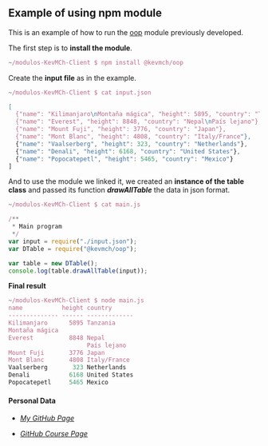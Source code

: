 ## Example of using npm module

This is an example of how to run the [oop](https://github.com/ULL-ESIT-MII-CA-1718/modulos-KevMCh) module previously developed.

The first step is to **install the module**.

```javascript
~/modulos-KevMCh-Client $ npm install @kevmch/oop
```

Create the **input file** as in the example.

```javascript
~/modulos-KevMCh-Client $ cat input.json

[
  {"name": "Kilimanjaro\nMontaña mágica", "height": 5895, "country": "Tanzania"},
  {"name": "Everest", "height": 8848, "country": "Nepal\nPaís lejano"},
  {"name": "Mount Fuji", "height": 3776, "country": "Japan"},
  {"name": "Mont Blanc", "height": 4808, "country": "Italy/France"},
  {"name": "Vaalserberg", "height": 323, "country": "Netherlands"},
  {"name": "Denali", "height": 6168, "country": "United States"},
  {"name": "Popocatepetl", "height": 5465, "country": "Mexico"}
]
```

And to use the module we linked it, we created an **instance of the table class** and passed its function **_drawAllTable_** the data in json format.

```javascript
~/modulos-KevMCh-Client $ cat main.js

/**
 * Main program
 */
var input = require("./input.json");
var DTable = require("@kevmch/oop");

var table = new DTable();
console.log(table.drawAllTable(input));
```

**Final result**

```javascript
~/modulos-KevMCh-Client $ node main.js
name           height country      
-------------- ------ -------------
Kilimanjaro      5895 Tanzania     
Montaña mágica                     
Everest          8848 Nepal        
                      País lejano  
Mount Fuji       3776 Japan        
Mont Blanc       4808 Italy/France
Vaalserberg       323 Netherlands  
Denali           6168 United States
Popocatepetl     5465 Mexico   
```

#### Personal Data
* *[My GitHub Page](https://kevmch.github.io/)*

* *[GitHub Course Page](https://ull-esit-mii-ca-1718.github.io/docs/index.html)*
